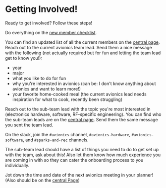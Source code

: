 # Getting Involved!

Ready to get involved? Follow these steps!

Do everything on the [new member checklist](https://soundingrocketlab.com/srl-new-member-checklist/).

You can find an updated list of all the current members on the [central page](centralpage.md). Reach out to the current avionics team lead. Send them a nice message with the following (not actually required but for fun and letting the team lead get to know you!): 

- year
- major
- what you like to do for fun
- why you're interested in avionics (can be: I don't know anything about avionics and want to learn more!)
- your favorite home-cooked meal (the current avionics lead needs inspiration for what to cook, recently been struggling)

Reach out to the sub-team lead with the topic you're most interested in (electronics hardware, software, RF-specific engineering). You can find who the sub-team leads are on the [central page](centralpage.md). Send them the same message you sent the team lead. 

On the slack, join the `#avionics` channel, `#avionics-hardware`, `#avionics-software`, and `#sparks-and-rec` channels.

The sub-team lead should have a list of things you need to do to get set up with the team, ask about this! Also let them know how much experience you are coming in with so they can cater the onboarding process to you individually.

Jot down the time and date of the next avionics meeting in your planner! (Also should be on the [central Page](centralpage.md))
